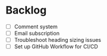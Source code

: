 # Backlog
- [ ] Comment system
- [ ] Email subscription
- [ ] Troubleshoot heading sizing issues
- [ ] Set up GitHub Workflow for CI/CD